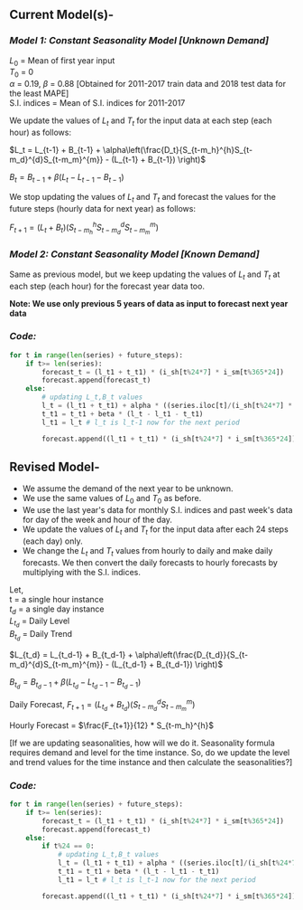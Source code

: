## Current Model(s)-  

### *Model 1: Constant Seasonality Model [Unknown Demand]*

$L_0$ = Mean of first year input  
$T_0$ = 0  
$\alpha$ = 0.19, 
$\beta$ = 0.88  [Obtained for 2011-2017 train data and 2018 test data for the least MAPE]  
S.I. indices = Mean of S.I. indices for 2011-2017

We update the values of $L_t$ and $T_t$ for the input data at each step (each hour) as follows:

$L_t = L_{t-1} + B_{t-1} + \alpha\left(\frac{D_t}{S_{t-m_h}^{h}S_{t-m_d}^{d}S_{t-m_m}^{m}} - (L_{t-1} + B_{t-1}) \right)$


$B_t = B_{t-1} + \beta(L_t - L_{t-1} - B_{t-1})$

We stop updating the values of $L_t$ and $T_t$ and forecast the values for the future steps (hourly data for next year) as follows:

$F_{t+1} = (L_t + B_t)(S_{t-m_h}^{h}S_{t-m_d}^{d}S_{t-m_m}^{m})$


### *Model 2: Constant Seasonality Model [Known Demand]*

Same as previous model, but we keep updating the values of $L_t$ and $T_t$ at each step (each hour) for the forecast year data too.  

**Note: We use only previous 5 years of data as input to forecast next year data**

### *Code:*

```python
for t in range(len(series) + future_steps):
    if t>= len(series):
        forecast_t = (l_t1 + t_t1) * (i_sh[t%24*7] * i_sm[t%365*24])
        forecast.append(forecast_t)
    else:
        # updating L_t,B_t values
        l_t = (l_t1 + t_t1) + alpha * ((series.iloc[t]/(i_sh[t%24*7] * i_sm[t%365*24])) - (l_t1 + t_t1))
        t_t1 = t_t1 + beta * (l_t - l_t1 - t_t1)
        l_t1 = l_t # l_t is l_t-1 now for the next period

        forecast.append((l_t1 + t_t1) * (i_sh[t%24*7] * i_sm[t%365*24]))
```

## Revised Model-  

- We assume the demand of the next year to be unknown.
- We use the same values of $L_0$ and $T_0$ as before.      
- We use the last year's data for monthly S.I. indices and past week's data for day of the week and hour of the day. 
- We update the values of $L_t$ and $T_t$ for the input data after each 24 steps (each day) only.
- We change the $L_t$ and $T_t$ values from hourly to daily and make daily forecasts. We then convert the daily forecasts to hourly forecasts by multiplying with the S.I. indices.

Let,  
t = a single hour instance  
$t_d$ = a single day instance  
$L_{t_d}$ = Daily Level  
$B_{t_d}$ = Daily Trend

$L_{t_d} = L_{t_d-1} + B_{t_d-1} + \alpha\left(\frac{D_{t_d}}{S_{t-m_d}^{d}S_{t-m_m}^{m}} - (L_{t_d-1} + B_{t_d-1}) \right)$

$B_{t_d} = B_{t_d-1} + \beta(L_{t_d} - L_{t_d-1} - B_{t_d-1})$

Daily Forecast, $F_{t+1} = (L_{t_d} + B_{t_d})(S_{t-m_d}^{d}S_{t-m_m}^{m})$

Hourly Forecast = $\frac{F_{t+1}}{12} * S_{t-m_h}^{h}$

[If we are updating seasonalities, how will we do it. Seasonality formula requires demand and level for the time instance. So, do we update the level and trend values for the time instance and then calculate the seasonalities?]

### *Code:*

```python
for t in range(len(series) + future_steps):
    if t>= len(series):
        forecast_t = (l_t1 + t_t1) * (i_sh[t%24*7] * i_sm[t%365*24])
        forecast.append(forecast_t)
    else:
        if t%24 == 0:
            # updating L_t,B_t values
            l_t = (l_t1 + t_t1) + alpha * ((series.iloc[t]/(i_sh[t%24*7] * i_sm[t%365*24])) - (l_t1 + t_t1))
            t_t1 = t_t1 + beta * (l_t - l_t1 - t_t1)
            l_t1 = l_t # l_t is l_t-1 now for the next period

        forecast.append((l_t1 + t_t1) * (i_sh[t%24*7] * i_sm[t%365*24]))
```